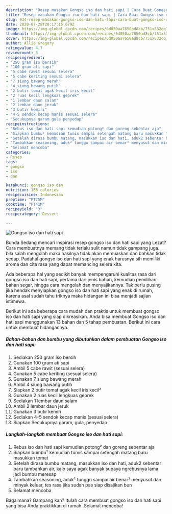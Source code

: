 ```yaml
---
description: "Resep masakan Gongso iso dan hati sapi | Cara Buat Gongso iso dan hati sapi Yang Paling Enak"
title: "Resep masakan Gongso iso dan hati sapi | Cara Buat Gongso iso dan hati sapi Yang Paling Enak"
slug: 934-resep-masakan-gongso-iso-dan-hati-sapi-cara-buat-gongso-iso-dan-hati-sapi-yang-paling-enak
date: 2020-07-28T20:17:15.679Z
image: https://img-global.cpcdn.com/recipes/6d050aa7650ad8cb/751x532cq70/gongso-iso-dan-hati-sapi-foto-resep-utama.jpg
thumbnail: https://img-global.cpcdn.com/recipes/6d050aa7650ad8cb/751x532cq70/gongso-iso-dan-hati-sapi-foto-resep-utama.jpg
cover: https://img-global.cpcdn.com/recipes/6d050aa7650ad8cb/751x532cq70/gongso-iso-dan-hati-sapi-foto-resep-utama.jpg
author: Allie Gregory
ratingvalue: 4.7
reviewcount: 3
recipeingredient:
- "250 gram iso bersih"
- "100 gram ati sapi"
- "5 cabe rawit sesuai selera"
- "5 cabe keriting sesuai selera"
- "7 siung bawang merah"
- "4 siung bawang putih"
- "2 butir tomat agak kecil iris kecil"
- "2 ruas kecil lengkuas geprek"
- "1 lembar daun salam"
- "2 lembar daun jeruk"
- "3 butir kemiri"
- "4-5 sendok kecap manis sesuai selera"
- "Secukupnya garam gula penyedap"
recipeinstructions:
- "Rebus iso dan hati sapi kemudian potong² dan goreng sebentar aja"
- "Siapkan bumbu² kemudian tumis sampai setengah matang baru masukkan tomat"
- "Setelah dirasa bumbu matang, masukkan iso dan hati, aduk2 sebentar baru tambahkan air, kalo saya agak banyak supaya ngrebusnya lama jadi bumbu meresap"
- "Tambahkan seasoning, aduk² tunggu sampai air benar² menyusut dan minyak keluar, tes rasa jika sudah pas siap disajikan bun"
- "Selamat mencoba"
categories:
- Resep
tags:
- gongso
- iso
- dan

katakunci: gongso iso dan 
nutrition: 166 calories
recipecuisine: Indonesian
preptime: "PT25M"
cooktime: "PT41M"
recipeyield: "3"
recipecategory: Dessert

---
```



![Gongso iso dan hati sapi](https://img-global.cpcdn.com/recipes/6d050aa7650ad8cb/751x532cq70/gongso-iso-dan-hati-sapi-foto-resep-utama.jpg)

Bunda Sedang mencari inspirasi resep gongso iso dan hati sapi yang Lezat? Cara membuatnya memang tidak terlalu sulit namun tidak gampang juga. bila salah mengolah maka hasilnya tidak akan memuaskan dan bahkan tidak sedap. Padahal gongso iso dan hati sapi yang enak harusnya sih memiliki aroma dan cita rasa yang dapat memancing selera kita.

Ada beberapa hal yang sedikit banyak mempengaruhi kualitas rasa dari gongso iso dan hati sapi, pertama dari jenis bahan, kemudian pemilihan bahan segar, hingga cara mengolah dan menyajikannya. Tak perlu pusing jika hendak menyiapkan gongso iso dan hati sapi yang enak di rumah, karena asal sudah tahu triknya maka hidangan ini bisa menjadi sajian istimewa.




Berikut ini ada beberapa cara mudah dan praktis untuk membuat gongso iso dan hati sapi yang siap dikreasikan. Anda bisa membuat Gongso iso dan hati sapi menggunakan 13 bahan dan 5 tahap pembuatan. Berikut ini cara untuk membuat hidangannya.

<!--inarticleads1-->

##### Bahan-bahan dan bumbu yang dibutuhkan dalam pembuatan Gongso iso dan hati sapi:

1. Sediakan 250 gram iso bersih
1. Gunakan 100 gram ati sapi
1. Ambil 5 cabe rawit (sesuai selera)
1. Gunakan 5 cabe keriting (sesuai selera)
1. Gunakan 7 siung bawang merah
1. Ambil 4 siung bawang putih
1. Siapkan 2 butir tomat agak kecil iris kecil²
1. Gunakan 2 ruas kecil lengkuas geprek
1. Sediakan 1 lembar daun salam
1. Ambil 2 lembar daun jeruk
1. Gunakan 3 butir kemiri
1. Sediakan 4-5 sendok kecap manis (sesuai selera)
1. Siapkan Secukupnya garam, gula, penyedap




<!--inarticleads2-->

##### Langkah-langkah membuat Gongso iso dan hati sapi:

1. Rebus iso dan hati sapi kemudian potong² dan goreng sebentar aja
1. Siapkan bumbu² kemudian tumis sampai setengah matang baru masukkan tomat
1. Setelah dirasa bumbu matang, masukkan iso dan hati, aduk2 sebentar baru tambahkan air, kalo saya agak banyak supaya ngrebusnya lama jadi bumbu meresap
1. Tambahkan seasoning, aduk² tunggu sampai air benar² menyusut dan minyak keluar, tes rasa jika sudah pas siap disajikan bun
1. Selamat mencoba




Bagaimana? Gampang kan? Itulah cara membuat gongso iso dan hati sapi yang bisa Anda praktikkan di rumah. Selamat mencoba!
